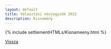 ```yaml
---
layout: default
title: Választási névjegyzék 2022
description: Kisnamény
---
```


{% include settlementHTMLs/Kisnameeny.html %}

[Vissza](../)